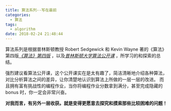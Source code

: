 ```yaml
---
title: 算法系列--写在最前
categories:
  - 算法
tags:
  - algorithm
date: 2018-02-24 21:48:44
---
```


算法系列是根据普林斯顿教授 Robert Sedgewick 和 Kevin Wayne 著的《算法》第四版[*《算法》第四版*](https://book.douban.com/subject/19952400/) ，以及[*普林斯顿大学算法公开课*](https://www.coursera.org/learn/algorithms-part1) ，所学习的和探索的总结。

<!-- more -->

强烈建议看算法公开课，这个公开课实在是太有趣了，简洁清晰地介绍各种算法，对比分析算法之间的差异，让你清楚地认识到算法上所做的一层一层的改进。
而且拥有富有挑战性的编程作业，当你将编程作业分数拿到满分，甚至完成隐藏的 bonus 时，你一定会非常兴奋。

**对我而言，有另外一层收获。就是变得更愿意去探究和摸索那些比较困难的问题！**